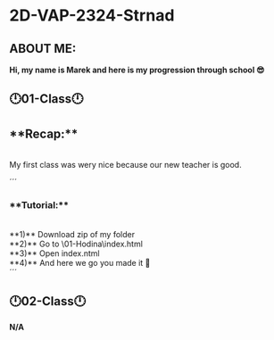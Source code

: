 # 2D-VAP-2324-Strnad
**ABOUT ME:**
---------------------------------------------------------------------
**Hi, my name is Marek and here is my progression through school 😎**

**🕛01-Class🕛**
-----------------------------------------------------------------------------

<h2>**Recap:**</h2> <br>
My first class was wery nice because our new teacher is good. <br>

´´´
 <h3>**Tutorial:** </h3> <br>
        **1)** Download zip of my folder <br>
        **2)** Go to \01-Hodina\index.html <br>
        **3)** Open index.ntml<br>
        **4)** And here we go you made it 🎉<br>
´´´
        
**🕛02-Class🕛**
----------------------------------------------------------------------------
**N/A**